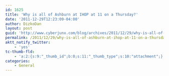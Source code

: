 ```yaml
---
id: 1625
title: 'Why is all of Ashburn at IHOP at 11 on a Thursday?'
date: '2011-12-29T12:23:09-04:00'
author: DizkoDan
layout: post
guid: 'http://www.cyberjunx.com/blog/archives/2011/12/29/why-is-all-of-ashburn-at-ihop-at-11-on-a-thursday/'
permalink: /2011/12/29/why-is-all-of-ashburn-at-ihop-at-11-on-a-thursday/
aktt_notify_twitter:
    - 'yes'
tc-thumb-fld:
    - 'a:2:{s:9:"_thumb_id";b:0;s:11:"_thumb_type";s:10:"attachment";}'
categories:
    - General
---
```


<div class="posterous_autopost"></div>